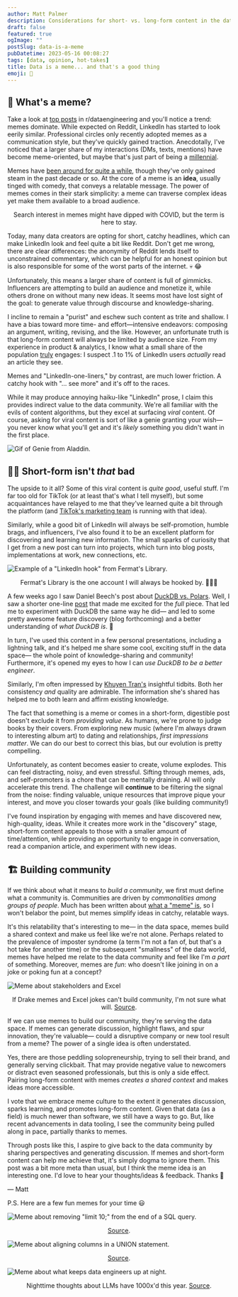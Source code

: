 ```yaml
---
author: Matt Palmer
description: Considerations for short- vs. long-form content in the data space.
draft: false
featured: true
ogImage: ""
postSlug: data-is-a-meme
pubDatetime: 2023-05-16 00:08:27
tags: [data, opinion, hot-takes]
title: Data is a meme... and that's a good thing
emoji: 🤔
---
```


<style>
  img {
    width: auto;
    max-height: 400px;
    aspect-ratio: attr(width) / attr(height);
  }
</style>

## 🤔 What's a meme?

Take a look at [top posts](https://www.reddit.com/r/dataengineering/top/?t=year) in r/dataengineering and you'll notice a trend: memes dominate. While expected on Reddit, LinkedIn has started to look eerily similar. Professional circles only recently adopted memes as a communication style, but they've quickly gained traction. Anecdotally, I've noticed that a larger share of my interactions (DMs, texts, mentions) have become meme-oriented, but maybe that's just part of being a [millennial](https://en.wikipedia.org/wiki/Millennials).

Memes have [been around for quite a while](https://www.nytimes.com/2022/01/26/crosswords/what-is-a-meme.html), though they've only gained steam in the past decade or so. At the core of a meme is an **idea**, usually tinged with comedy, that conveys a relatable message. The power of memes comes in their stark simplicity: a meme can traverse complex ideas yet make them available to a broad audience.

<script type="text/javascript" src="https://ssl.gstatic.com/trends_nrtr/3349_RC01/embed_loader.js"></script> <script type="text/javascript"> trends.embed.renderExploreWidget("TIMESERIES", {"comparisonItem":[{"keyword":"Meme","geo":"US","time":"2004-01-01 2023-05-07"}],"category":0,"property":""}, {"exploreQuery":"date=all&geo=US&q=Meme","guestPath":"https://trends.google.com:443/trends/embed/"}); </script>
<center><figcaption>Search interest in memes might have dipped with COVID, but the term is here to stay.</figcaption></center>

Today, many data creators are opting for short, catchy headlines, which can make LinkedIn look and feel quite a bit like Reddit. Don't get me wrong, there are clear differences: the anonymity of Reddit lends itself to unconstrained commentary, which can be helpful for an honest opinion but is also responsible for some of the worst parts of the internet. 💀 😂

Unfortunately, this means a larger share of content is full of gimmicks. Influencers are attempting to build an audience and monetize it, while others drone on without many new ideas. It seems most have lost sight of the goal: to generate value through discourse and knowledge-sharing.

I incline to remain a "purist" and eschew such content as trite and shallow. I have a bias toward more time- and effort—intensive endeavors: composing an argument, writing, revising, and the like. However, an unfortunate truth is that long-form content will always be limited by audience size. From my experience in product & analytics, I know what a small share of the population <u>truly</u> engages: I suspect .1 to 1% of LinkedIn users _actually_ read an article they see.

Memes and "LinkedIn-one-liners," by contrast, are much lower friction. A catchy hook with "... see more" and it's off to the races.

While it may produce annoying haiku-like "LinkedIn" prose, I claim this provides indirect value to the data community. We're all familiar with the evils of content algorithms, but they excel at surfacing _viral_ content. Of course, asking for viral content is sort of like a genie granting your wish— you never know what you'll get and it's _likely_ something you didn't want in the first place.

![Gif of Genie from Aladdin.](/posts/data-is-a-meme/genie-aladdin.gif)

## 🤷‍♂️ Short-form isn't _that_ bad

The upside to it all? Some of this viral content is _quite good_, useful stuff. I'm far too old for TikTok (or at least that's what I tell myself), but some acquaintances have relayed to me that they've learned quite a bit through the platform (and [TikTok's marketing team](https://newsroom.tiktok.com/en-gb/didyouknow-you-can-learn-on-tiktok) is running with that idea).

Similarly, while a good bit of LinkedIn will always be self-promotion, humble brags, and influencers, I've also found it to be an excellent platform for discovering and learning new information. The small sparks of curiosity that I get from a new post can turn into projects, which turn into blog posts, implementations at work, new connections, etc.

![Example of a "LinkedIn hook" from Fermat's Library.](/posts/data-is-a-meme/fermat.png)

<center><figcaption>Fermat's Library is the one account I will always be hooked by. 👨🏻‍🔬</figcaption></center>

A few weeks ago I saw Daniel Beech's post about [DuckDB vs. Polars](https://www.confessionsofadataguy.com/duckdb-vs-polars-for-data-engineering/). Well, I saw a shorter one-line [post](https://www.linkedin.com/posts/daniel-beach-6ab8b4132_duckdb-csv-s3-activity-7053110969643761664-F1ws?utm_source=share&utm_medium=member_desktop) that made me excited for the _full_ piece. That led me to experiment with DuckDB the same way he did— and led to some pretty awesome feature discovery (blog forthcoming) and a better understanding of _what DuckDB is_. 🦆

In turn, I've used this content in a few personal presentations, including a lightning talk, and it's helped me share some cool, exciting stuff in the data space— the whole point of knowledge-sharing and community! Furthermore, it's opened my eyes to how I can _use DuckDB to be a better engineer_.

Similarly, I'm often impressed by [Khuyen Tran's](https://www.linkedin.com/in/khuyen-tran-1401/) insightful tidbits. Both her consistency _and_ quality are admirable. The information she's shared has helped me to both learn and affirm existing knowledge.

The fact that something is a meme or comes in a short-form, digestible post doesn't exclude it from _providing value_. As humans, we're prone to judge books by their covers. From exploring new music (where I'm always drawn to interesting album art) to dating and relationships, _first impressions matter_. We can do our best to correct this bias, but our evolution is pretty compelling.

Unfortunately, as content becomes easier to create, volume explodes. This can feel distracting, noisy, and even stressful. Sifting through memes, ads, and self-promoters is a chore that can be mentally draining. AI will only accelerate this trend. The challenge will **continue** to be filtering the signal from the noise: finding valuable, unique resources that improve pique your interest, and move you closer towards your goals (like building community!)

I've found inspiration by engaging with memes and have discovered new, high-quality, ideas. While it creates more work in the "discovery" stage, short-form content appeals to those with a smaller amount of time/attention, while providing an opportunity to engage in conversation, read a companion article, and experiment with new ideas.

## 🏗️ Building community

If we think about what it means to _build a community_, we first must define what a community is. Communities are driven by _commonalities among groups of people_. Much has been written about [what a "meme" is](https://www.nytimes.com/2022/01/26/crosswords/what-is-a-meme.html), so I won't belabor the point, but memes simplify ideas in catchy, relatable ways.

It's this relatability that's interesting to me— in the data space, memes build a shared context and make us feel like we're not alone. Perhaps related to the prevalence of imposter syndrome (a term I'm not a fan of, but that's a hot take for another time) or the subsequent "smallness" of the data world, memes have helped me relate to the data community and feel like I'm _a part_ of something. Moreover, memes are _fun_: who doesn't like joining in on a joke or poking fun at a concept?

![Meme about stakeholders and Excel](/posts/data-is-a-meme/xlsx-drake.jpeg)

<center><figcaption>If Drake memes and Excel jokes can't build community, I'm not sure what will. <a href=https://twitter.com/JohnKutay>Source</a>.</figcaption></center>

If we can use memes to build our community, they're serving the data space. If memes can generate discussion, highlight flaws, and spur innovation, they're valuable— could a disruptive company or new tool result from a meme? The power of a single idea is often understated.

Yes, there are those peddling solopreneurship, trying to sell their brand, and generally serving clickbait. That may provide negative value to newcomers or distract even seasoned professionals, but this is only a side effect. Pairing long-form content with memes _creates a shared context_ and makes ideas more accessible.

I vote that we embrace meme culture to the extent it generates discussion, sparks learning, and promotes long-form content. Given that data (as a field) is much newer than software, we still have a ways to go. But, like recent advancements in data tooling, I see the community being pulled along in pace, partially thanks to memes.

Through posts like this, I aspire to give back to the data community by sharing perspectives and generating discussion. If memes and short-form content can help me achieve that, it's simply dogma to ignore them. This post was a bit more meta than usual, but I think the meme idea is an interesting one. I'd love to hear your thoughts/ideas & feedback. Thanks 🤘

— Matt

P.S. Here are a few fun memes for your time 😃

![Meme about removing "limit 10;" from the end of a SQL query.](/posts/data-is-a-meme/limit-10.jpeg)

<center><figcaption><a href=https://www.linkedin.com/posts/kevinzenghu_dataengineering-activity-7058069682020347904-QoxA>Source</a>.</figcaption></center>

![Meme about aligning columns in a UNION statement.](/posts/data-is-a-meme/sql-therapy.jpeg)

<center><figcaption><a href=https://dataqualitycamp.slack.com/archives/C04ASGU0NDN/p1677067733067259>Source</a>.</figcaption></center>

![Meme about what keeps data engineers up at night.](/posts/data-is-a-meme/i-just-want-to-sleep.png)

<center><figcaption>Nighttime thoughts about LLMs have 1000x'd this year. <a href=https://www.reddit.com/r/dataengineering/comments/12t22p4/i_just_want_sleep>Source</a>.</figcaption></center>

